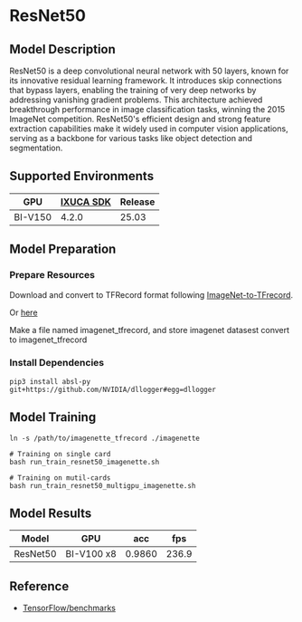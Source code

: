 # ResNet50

## Model Description

ResNet50 is a deep convolutional neural network with 50 layers, known for its innovative residual learning framework. It
introduces skip connections that bypass layers, enabling the training of very deep networks by addressing vanishing
gradient problems. This architecture achieved breakthrough performance in image classification tasks, winning the 2015
ImageNet competition. ResNet50's efficient design and strong feature extraction capabilities make it widely used in
computer vision applications, serving as a backbone for various tasks like object detection and segmentation.

## Supported Environments

| GPU    | [IXUCA SDK](https://gitee.com/deep-spark/deepspark#%E5%A4%A9%E6%95%B0%E6%99%BA%E7%AE%97%E8%BD%AF%E4%BB%B6%E6%A0%88-ixuca) | Release |
|--------|-----------|---------|
| BI-V150 | 4.2.0     |  25.03  |

## Model Preparation

### Prepare Resources

Download and convert to TFRecord format following [ImageNet-to-TFrecord](https://github.com/kmonachopoulos/ImageNet-to-TFrecord).

Or [here](https://github.com/tensorflow/models/tree/master/research/slim#downloading-and-converting-to-tfrecord-format)

Make a file named imagenet_tfrecord, and store imagenet datasest convert to imagenet_tfrecord

### Install Dependencies

```shell
pip3 install absl-py git+https://github.com/NVIDIA/dllogger#egg=dllogger
```

## Model Training

```shell
ln -s /path/to/imagenette_tfrecord ./imagenette

# Training on single card
bash run_train_resnet50_imagenette.sh

# Training on mutil-cards
bash run_train_resnet50_multigpu_imagenette.sh
```

## Model Results

| Model    | GPU        | acc    | fps   |
|----------|------------|--------|-------|
| ResNet50 | BI-V100 x8 | 0.9860 | 236.9 |

## Reference
- [TensorFlow/benchmarks](https://github.com/tensorflow/benchmarks/tree/master/scripts/tf_cnn_benchmarks)